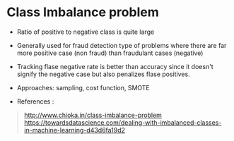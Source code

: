 
# Class Imbalance problem 

+ Ratio of positive to negative class is quite large 
+ Generally used for fraud detection type of problems where there are far more positive case (non fraud) than 
fraudulant cases (negative)
+ Tracking flase negative rate is better than accuracy since it doesn't signify the negative case but also penalizes 
flase positives.
+ Approaches: sampling, cost function, SMOTE

+ References : 

> http://www.chioka.in/class-imbalance-problem
> https://towardsdatascience.com/dealing-with-imbalanced-classes-in-machine-learning-d43d6fa19d2
